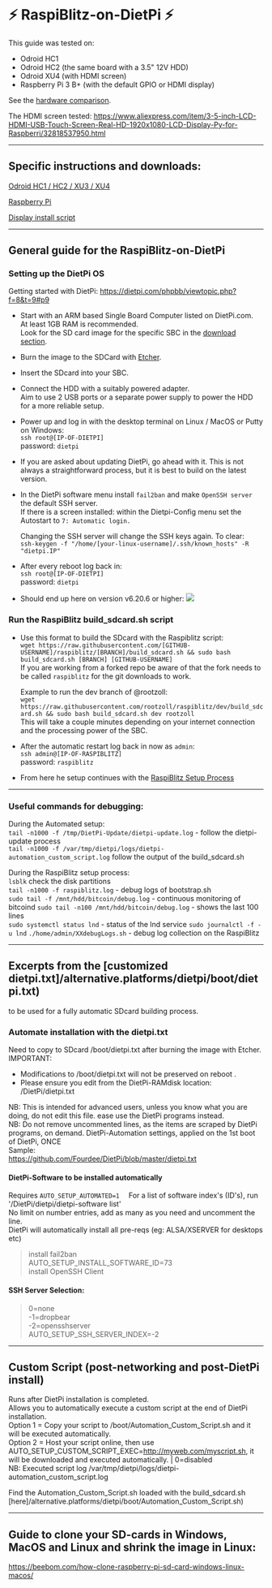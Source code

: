 # ⚡️ RaspiBlitz-on-DietPi ⚡️

This guide was tested on:

* Odroid HC1
* Odroid HC2 (the same board with a 3.5" 12V HDD)
* Odroid XU4 (with HDMI screen)
* Raspberry Pi 3 B+ (with the default GPIO or HDMI display)

See the [hardware comparison](/alternative.platforms/hw_comparison.md).

The HDMI screen tested: https://www.aliexpress.com/item/3-5-inch-LCD-HDMI-USB-Touch-Screen-Real-HD-1920x1080-LCD-Display-Py-for-Raspberri/32818537950.html

---
## Specific instructions and downloads:

[Odroid HC1 / HC2 / XU3 / XU4](Odroid_HC1_HC2.md)

[Raspberry Pi](RaspberryPi.md)

[Display install script](/alternative.platforms/display.alternatives.sh)

---

## General guide for the RaspiBlitz-on-DietPi 

### Setting up the DietPi OS

Getting started with DietPi: https://dietpi.com/phpbb/viewtopic.php?f=8&t=9#p9 

* Start with an ARM based Single Board Computer listed on DietPi.com.  
At least 1GB RAM is recommended.  
Look for the SD card image for the specific SBC in the [download section](https://dietpi.com/#download).

* Burn the image to the SDCard with [Etcher](https://www.balena.io/etcher/).

* Insert the SDcard into your SBC.

* Connect the HDD with a suitably powered adapter.   
    Aim to use 2 USB ports or a separate power supply to power the HDD for a more reliable setup.
* Power up and log in with the desktop terminal on Linux / MacOS or Putty on Windows:  
`ssh root@[IP-OF-DIETPI]`  
password: `dietpi`  

* If you are asked about updating DietPi, go ahead with it. This is not always a straightforward process, but it is best to build on the latest version.

* In the DietPi software menu install `fail2ban` and make `OpenSSH server` the default SSH server.  
    If there is a screen installed: within the Dietpi-Config menu set the Autostart to  `7: Automatic login. `

    Changing the SSH server will change the SSH keys again. To clear:  
    `ssh-keygen -f "/home/[your-linux-username]/.ssh/known_hosts" -R "dietpi.IP"`

* After every reboot log back in:  
`ssh root@[IP-OF-DIETPI]`  
password: `dietpi`

* Should end up here on version v6.20.6 or higher: 
![](pictures/bash_prompt.png)


### Run the RaspiBlitz build_sdcard.sh script

* Use this format to build the SDcard with the Raspiblitz script:  
`wget https://raw.githubusercontent.com/[GITHUB-USERNAME]/raspiblitz/[BRANCH]/build_sdcard.sh && sudo bash build_sdcard.sh [BRANCH] [GITHUB-USERNAME]`  
If you are working from a forked repo be aware of that the fork needs to be called `raspiblitz` for the git downloads to work.

    Example to run the dev branch of @rootzoll:  
    `wget https://raw.githubusercontent.com/rootzoll/raspiblitz/dev/build_sdcard.sh && sudo bash build_sdcard.sh dev rootzoll`  
    This will take a couple minutes depending on your internet connection and the processing power of the SBC.

* After the automatic restart log back in now as `admin`:  
`ssh admin@[IP-OF-RASPIBLITZ]`  
password: `raspiblitz`

* From here he setup continues with the [RaspiBlitz Setup Process](https://github.com/rootzoll/raspiblitz/blob/dev/README.md#setup-process-detailed-documentation)

---
### Useful commands for debugging:
During the Automated setup:  
`tail -n1000 -f /tmp/DietPi-Update/dietpi-update.log` - follow the dietpi-update process  
`tail -n1000 -f /var/tmp/dietpi/logs/dietpi-automation_custom_script.log` follow the output of the build_sdcard.sh  

During the RaspiBlitz setup process:  
`lsblk` check the disk partitions  
`tail -n1000 -f raspiblitz.log` - debug logs of bootstrap.sh  
`sudo tail -f /mnt/hdd/bitcoin/debug.log` - continuous monitoring of bitcoind
`sudo tail -n100 /mnt/hdd/bitcoin/debug.log` - shows the last 100 lines  
`sudo systemctl status lnd` - status of the lnd service
`sudo journalctl -f -u lnd` 
`./home/admin/XXdebugLogs.sh` - debug log collection on the RaspiBlitz

---

## Excerpts from the [customized dietpi.txt]/alternative.platforms/dietpi/boot/dietpi.txt)
to be used for a fully automatic SDcard building process.

### Automate installation with the dietpi.txt
Need to copy to SDcard /boot/dietpi.txt after burning the image with Etcher.
IMPORTANT:
- Modifications to /boot/dietpi.txt will not be preserved on reboot  .
- Please ensure you edit from the DietPi-RAMdisk location: /DietPi/dietpi.txt 

NB: This is intended for advanced users, unless you know what you are doing, do not edit this file. ease use the DietPi programs instead.  
NB: Do not remove uncommented lines, as the items are scraped by DietPi programs, on demand.
DietPi-Automation settings, applied on the 1st boot of DietPi, ONCE  
Sample:  
https://github.com/Fourdee/DietPi/blob/master/dietpi.txt

#### DietPi-Software to be installed automatically 
Requires `AUTO_SETUP_AUTOMATED=1  `
For a list of software index's (ID's), run '/DietPi/dietpi/dietpi-software list'  
No limit on number entries, add as many as you need and uncomment the line.  
DietPi will automatically install all pre-reqs (eg: ALSA/XSERVER for desktops etc)  
>install fail2ban  
AUTO_SETUP_INSTALL_SOFTWARE_ID=73  
install OpenSSH Client  

#### SSH Server Selection:
>0=none  
-1=dropbear  
-2=opensshserver  
AUTO_SETUP_SSH_SERVER_INDEX=-2

---
## Custom Script (post-networking and post-DietPi install) 
Runs after DietPi installation is completed.  
Allows you to automatically execute a custom script at the end of DietPi installation.  
Option 1 = Copy your script to /boot/Automation_Custom_Script.sh and it will be executed automatically.  
Option 2 = Host your script online, then use AUTO_SETUP_CUSTOM_SCRIPT_EXEC=http://myweb.com/myscript.sh, it will be downloaded and executed automatically. | 0=disabled  
NB: Executed script log /var/tmp/dietpi/logs/dietpi-automation_custom_script.log

Find the Automation_Custom_Script.sh loaded with the build_sdcard.sh [here]/alternative.platforms/dietpi/boot/Automation_Custom_Script.sh)

---
## Guide to clone your SD-cards in Windows, MacOS and Linux and shrink the image in Linux:
https://beebom.com/how-clone-raspberry-pi-sd-card-windows-linux-macos/